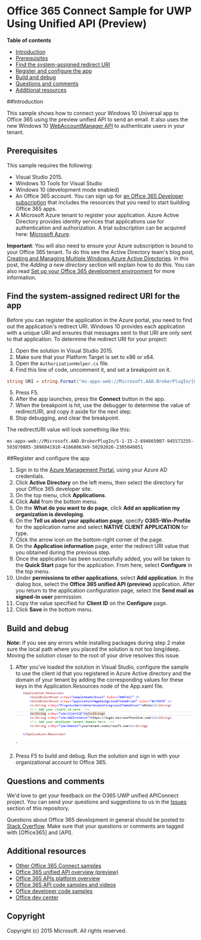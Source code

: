# Office 365 Connect Sample for UWP Using Unified API (Preview)

**Table of contents**

* [Introduction](#introduction)
* [Prerequisites](#prerequisites)
* [Find the system-assigned redirect URI](#redirect)
* [Register and configure the app](#register)
* [Build and debug](#build)
* [Questions and comments](#questions)
* [Additional resources](#additional-resources)

<a name="introduction"></a>
##Introduction

This sample shows how to connect your Windows 10 Universal app to Office 365 using the preview unified API to send an email. It also uses the new Windows 10 [WebAccountManager API](http://blogs.technet.com/b/ad/archive/2015/08/03/develop-windows-universal-apps-with-azure-ad-and-the-windows-10-identity-api.aspx) to authenticate users in your tenant.

<a name="prerequisites"></a>
## Prerequisites ##

This sample requires the following:  
  * Visual Studio 2015.  
  * Windows 10 Tools for Visual Studio
  * Windows 10 (development mode enabled)
  * An Office 365 account. You can sign up for [an Office 365 Developer subscription](http://aka.ms/ro9c62) that includes the resources that you need to start building Office 365 apps.
  * A Microsoft Azure tenant to register your application. Azure Active Directory provides identity services that applications use for authentication and authorization. A trial subscription can be acquired here: [Microsoft Azure](http://aka.ms/jjm0q7).

**Important**: You will also need to ensure your Azure subscription is bound to your Office 365 tenant. To do this see the Active Directory team's blog post, [Creating and Managing Multiple Windows Azure Active Directories](http://blogs.technet.com/b/ad/archive/2013/11/08/creating-and-managing-multiple-windows-azure-active-directories.aspx). In this post, the *Adding a new directory* section will explain how to do this. You can also read [Set up your Office 365 development environment](https://msdn.microsoft.com/office/office365/howto/setup-development-environment#bk_CreateAzureSubscription) for more information.

<a name="redirect"></a>
## Find the system-assigned redirect URI for the app

Before you can register the application in the Azure portal, you need to find out the application's redirect URI.  Windows 10 provides each application with a unique URI and ensures that messages sent to that URI are only sent to that application.  To determine the redirect URI for your project:

1. Open the solution in Visual Studio 2015. 
2. Make sure that your Platform Target is set to x86 or x64.
3. Open the `AuthorizationHelper.cs` file.
4. Find this line of code, uncomment it, and set a breakpoint on it.
```C#
string URI = string.Format("ms-appx-web://Microsoft.AAD.BrokerPlugIn/{0}", WebAuthenticationBroker.GetCurrentApplicationCallbackUri().Host.ToUpper());
```
5. Press F5.
6. After the app launches, press the **Connect** button in the app.
7. When the breakpoint is hit, use the debugger to determine the value of redirectURI, and copy it aside for the next step.
8. Stop debugging, and clear the breakpoint.

The redirectURI value will look something like this:

```
ms-appx-web://Microsoft.AAD.BrokerPlugIn/S-1-15-2-694665007-945573255-503870805-3898041910-4166806349-50292026-2305040851
```


<a name="register"></a>
##Register and configure the app

1.	Sign in to the [Azure Management Portal](http://aka.ms/i5b8dz), using your Azure AD credentials.
2.	Click **Active Directory** on the left menu, then select the directory for your Office 365 developer site.
3.	On the top menu, click **Applications**.
4.	Click **Add** from the bottom menu.
5.	On the **What do you want to do page**, click **Add an application my organization is developing**.
6.	On the **Tell us about your application page**, specify **O365-Win-Profile** for the application name and select **NATIVE CLIENT APPLICATION** for type.
7.	Click the arrow icon on the bottom-right corner of the page.
8.	On the **Application information** page, enter the redirect URI value that you obtained during the previous step.
9.	Once the application has been successfully added, you will be taken to the **Quick Start** page for the application. From here, select **Configure** in the top menu.
10.	Under **permissions to other applications**, select **Add application**. In the dialog box, select the **Office 365 unified API (preview)** application. After you return to the application configuration page, select the **Send mail as signed-in user** permission.
11.	Copy the value specified for **Client ID** on the **Configure** page.
12.	Click **Save** in the bottom menu.

<a name="build"></a>
## Build and debug ##

**Note:** If you see any errors while installing packages during step 2 make sure the local path where you placed the solution is not too long/deep. Moving the solution closer to the root of your drive resolves this issue.

1. After you've loaded the solution in Visual Studio, configure the sample to use the client id that you registered in Azure Active directory and the domain of your tenant by adding the corresponding values for these keys in the Application.Resources node of the App.xaml file.
![Office 365 UWP unified API connect sample](/readme-images/ClientTenant.png "Client ID value in App.xaml file")`

2. Press F5 to build and debug. Run the solution and sign in with your organizational account to Office 365.


<a name="questions"></a>
## Questions and comments

We'd love to get your feedback on the O365 UWP unified APIConnect project. You can send your questions and suggestions to us in the [Issues](https://github.com/OfficeDev/O365-UWP-Unified-API-Connect/issues) section of this repository.

Questions about Office 365 development in general should be posted to [Stack Overflow](http://stackoverflow.com/questions/tagged/Office365+API). Make sure that your questions or comments are tagged with [Office365] and [API].

<a name="additional-resources"></a>
## Additional resources ##

- [Other Office 365 Connect samples](https://github.com/OfficeDev?utf8=%E2%9C%93&query=-Connect)
- [Office 365 unified API overview (preview)](https://msdn.microsoft.com/en-us/office/office365/howto/office-365-unified-api-overview)
- [Office 365 APIs platform overview](https://msdn.microsoft.com/office/office365/howto/platform-development-overview)
- [Office 365 API code samples and videos](https://msdn.microsoft.com/office/office365/howto/starter-projects-and-code-samples)
- [Office developer code samples](http://dev.office.com/code-samples)
- [Office dev center](http://dev.office.com/)


## Copyright
Copyright (c) 2015 Microsoft. All rights reserved.


